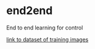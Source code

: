 # end2end
End to end learning for control

[link to dataset of training images](https://drive.google.com/open?id=1JGtLRklKsoAPvLH6kIaPI0k1uZ496qly)
